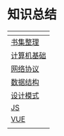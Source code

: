 # 知识总结
| []()                       |
|----------------------------|
| [书集整理](./Book.md)          |
| [计算机基础](./Computer.md)     |
| [网络协议](./Net.md)           |
| [数据结构](./DataStructure.md) |
| [设计模式](./DesignPattern.md) |
| [JS](./JS.md)              |
| [VUE](./VUE.md)            |
| []()                       |
